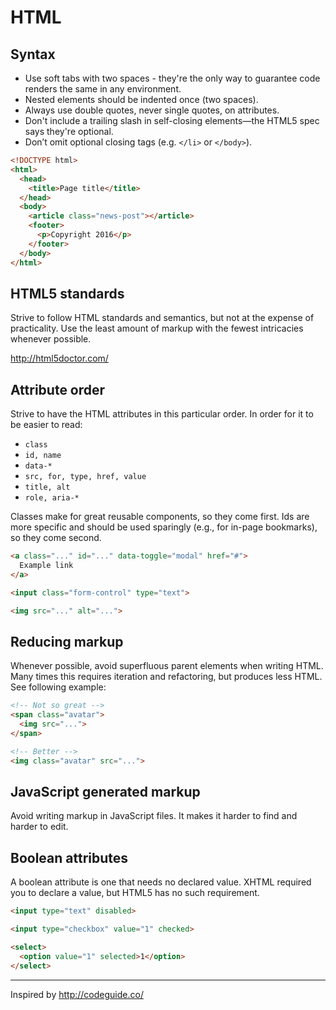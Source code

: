 # HTML


## Syntax
* Use soft tabs with two spaces - they're the only way to guarantee code renders the same in any environment.
* Nested elements should be indented once (two spaces).
* Always use double quotes, never single quotes, on attributes.
* Don't include a trailing slash in self-closing elements—the HTML5 spec says they're optional.
* Don’t omit optional closing tags (e.g. `</li>` or `</body>`).

```html
<!DOCTYPE html>
<html>
  <head>
    <title>Page title</title>
  </head>
  <body>
    <article class="news-post"></article>
    <footer>
      <p>Copyright 2016</p>
    </footer>
  </body>
</html>
```

## HTML5 standards
Strive to follow HTML standards and semantics, but not at the expense of practicality. Use the least amount of markup with the fewest intricacies whenever possible.

http://html5doctor.com/


## Attribute order
Strive to have the HTML attributes in this particular order. In order for it to be easier to read:

* `class`
* `id, name`
* `data-*`
* `src, for, type, href, value`
* `title, alt`
* `role, aria-*`

Classes make for great reusable components, so they come first. Ids are more specific and should be used sparingly (e.g., for in-page bookmarks), so they come second.

```html
<a class="..." id="..." data-toggle="modal" href="#">
  Example link
</a>

<input class="form-control" type="text">

<img src="..." alt="...">
```

## Reducing markup
Whenever possible, avoid superfluous parent elements when writing HTML. Many times this requires iteration and refactoring, but produces less HTML. See following example:

```html
<!-- Not so great -->
<span class="avatar">
  <img src="...">
</span>

<!-- Better -->
<img class="avatar" src="...">
```

## JavaScript generated markup
Avoid writing markup in JavaScript files. It makes it harder to find and harder to edit.

## Boolean attributes
A boolean attribute is one that needs no declared value. XHTML required you to declare a value, but HTML5 has no such requirement.

```html
<input type="text" disabled>

<input type="checkbox" value="1" checked>

<select>
  <option value="1" selected>1</option>
</select>
```

-----
Inspired by http://codeguide.co/
 
